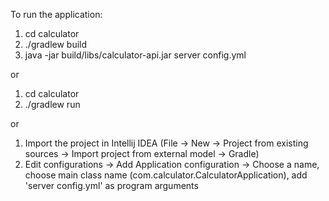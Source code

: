 To run the application:

1. cd calculator
2. ./gradlew build
3. java -jar build/libs/calculator-api.jar server config.yml

or 
1. cd calculator
2. ./gradlew run

or 
1. Import the project in Intellij IDEA (File -> New -> Project from existing sources -> Import project from external model -> Gradle)
2. Edit configurations -> Add Application configuration -> Choose a name, choose main class name (com.calculator.CalculatorApplication), 
   add 'server config.yml' as program arguments